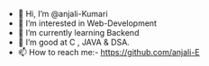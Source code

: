 - 👋 Hi, I’m @anjali-Kumari
- 👀 I’m interested in Web-Development
- 🌱 I’m currently learning Backend
- 💞️ I’m good at C , JAVA & DSA.
- 📫 How to reach me:- https://github.com/anjali-E

<!---
anjali-E/anjali-E is a ✨ special ✨ repository because its `README.md` (this file) appears on your GitHub profile.
You can click the Preview link to take a look at your changes.
--->
